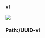 ### vl

[![](https://www.herokucdn.com/deploy/button.png)](https://heroku.com/deploy?template=https://github.com/fgdddttgf/cfdrfbgh.git)

### Path:/UUID-vl